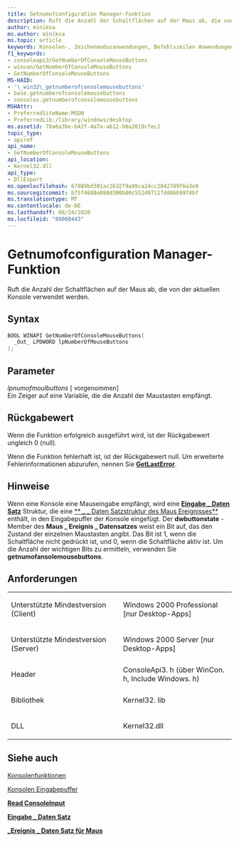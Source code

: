 ```yaml
---
title: Getnumofconfiguration Manager-Funktion
description: Ruft die Anzahl der Schaltflächen auf der Maus ab, die von der aktuellen Konsole verwendet werden.
author: miniksa
ms.author: miniksa
ms.topic: article
keywords: Konsolen-, Zeichenmodusanwendungen, Befehlszeilen Anwendungen, Terminalanwendungen, Konsolen-API
f1_keywords:
- consoleapi3/GetNumberOfConsoleMouseButtons
- wincon/GetNumberOfConsoleMouseButtons
- GetNumberOfConsoleMouseButtons
MS-HAID:
- '\_win32\_getnumberofconsolemousebuttons'
- base.getnumberofconsolemousebuttons
- consoles.getnumberofconsolemousebuttons
MSHAttr:
- PreferredSiteName:MSDN
- PreferredLib:/library/windows/desktop
ms.assetid: 78a6a3be-b42f-4a7a-a612-b6a2019cfec2
topic_type:
- apiref
api_name:
- GetNumberOfConsoleMouseButtons
api_location:
- Kernel32.dll
api_type:
- DllExport
ms.openlocfilehash: 67089bd301ac2632f9a99ca24cc2042789f6a3e8
ms.sourcegitcommit: b75f4688e080d300b80c552d0711fdd86b9974bf
ms.translationtype: MT
ms.contentlocale: de-DE
ms.lasthandoff: 08/24/2020
ms.locfileid: "89060443"
---
```

# <a name="getnumberofconsolemousebuttons-function"></a>Getnumofconfiguration Manager-Funktion


Ruft die Anzahl der Schaltflächen auf der Maus ab, die von der aktuellen Konsole verwendet werden.

<a name="syntax"></a>Syntax
------

```C
BOOL WINAPI GetNumberOfConsoleMouseButtons(
  _Out_ LPDWORD lpNumberOfMouseButtons
);
```

<a name="parameters"></a>Parameter
----------

*lpnumofmoulbuttons* \[ vorgenommen\]  
Ein Zeiger auf eine Variable, die die Anzahl der Maustasten empfängt.

<a name="return-value"></a>Rückgabewert
------------

Wenn die Funktion erfolgreich ausgeführt wird, ist der Rückgabewert ungleich 0 (null).

Wenn die Funktion fehlerhaft ist, ist der Rückgabewert null. Um erweiterte Fehlerinformationen abzurufen, nennen Sie [**GetLastError**](https://msdn.microsoft.com/library/windows/desktop/ms679360).

<a name="remarks"></a>Hinweise
-------

Wenn eine Konsole eine Mauseingabe empfängt, wird eine [**Eingabe \_ Daten Satz**](input-record-str.md) Struktur, die eine [** \_ \_ Daten Satzstruktur des Maus Ereignisses**](mouse-event-record-str.md) enthält, in den Eingabepuffer der Konsole eingefügt. Der **dwbuttonstate** -Member des **Maus \_ Ereignis \_ Datensatzes** weist ein Bit auf, das den Zustand der einzelnen Maustasten angibt. Das Bit ist 1, wenn die Schaltfläche nicht gedrückt ist, und 0, wenn die Schaltfläche aktiv ist. Um die Anzahl der wichtigen Bits zu ermitteln, verwenden Sie **getnumofansolemousebuttons**.

<a name="requirements"></a>Anforderungen
------------

<table>
<colgroup>
<col width="50%" />
<col width="50%" />
</colgroup>
<tbody>
<tr class="odd">
<td><p>Unterstützte Mindestversion (Client)</p></td>
<td><p>Windows 2000 Professional [nur Desktop-Apps]</p></td>
</tr>
<tr class="even">
<td><p>Unterstützte Mindestversion (Server)</p></td>
<td><p>Windows 2000 Server [nur Desktop-Apps]</p></td>
</tr>
<tr class="odd">
<td><p>Header</p></td>
<td>ConsoleApi3. h (über WinCon. h, Include Windows. h)</td>
</tr>
<tr class="even">
<td><p>Bibliothek</p></td>
<td>Kernel32. lib</td>
</tr>
<tr class="odd">
<td><p>DLL</p></td>
<td>Kernel32.dll</td>
</tr>
<tr class="even">
</tr>
<tr class="odd">
</tr>
<tr class="even">
</tr>
</tbody>
</table>

## <a name="span-idsee_alsospansee-also"></a><span id="see_also"></span>Siehe auch


[Konsolenfunktionen](console-functions.md)

[Konsolen Eingabepuffer](console-input-buffer.md)

[**Read ConsoleInput**](readconsoleinput.md)

[**Eingabe \_ Daten Satz**](input-record-str.md)

[**\_Ereignis \_ Daten Satz für Maus**](mouse-event-record-str.md)

 

 




